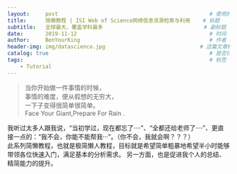 ```yaml
---
layout:     post                                                # 使用的布局（不需要改）
title:      简懒教程 | ISI Web of Science网络信息资源检索与利用    # 标题 
subtitle:   全球最大、覆盖学科最多                                # 副标题
date:       2019-11-12                                          # 时间
author:     BenYourKing                                         # 作者
header-img: img/datascience.jpg                              # 这篇文章标题背景图片
catalog: true                                                   # 是否归档
tags:                                                           # 标签
    - Tutorial
---
```

       
       
> 当你开始做一件事情的时候，         
> 事情的难度，便从假想的无穷大，         
> 一下子变得很简单很简单。          
> Face Your Giant,Prepare For Rain .
          
            

我听过太多人跟我说，“当初学过，现在都忘了····”、“全都还给老师了····”、更直接一点的：“我不会，你能不能帮我···”。（你不会，我就会啊？？？）       
此系列简懒教程，也就是极简懒人教程，目标就是希望简单粗暴地希望半小时能够带领各位快速入门，满足基本的分析需求。
另一方面，也是促进我个人的总结、精简能力的提升。
       












       
       
       
